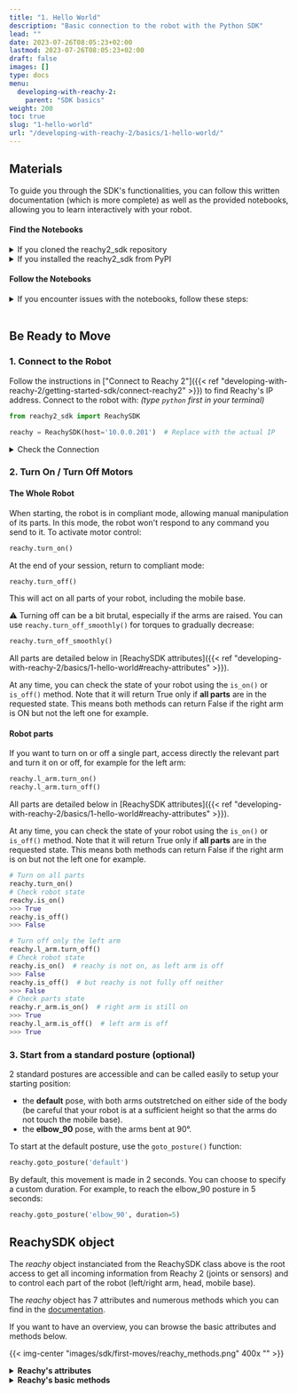 ```yaml
---
title: "1. Hello World"
description: "Basic connection to the robot with the Python SDK"
lead: ""
date: 2023-07-26T08:05:23+02:00
lastmod: 2023-07-26T08:05:23+02:00
draft: false
images: []
type: docs
menu:
  developing-with-reachy-2:
    parent: "SDK basics"
weight: 200
toc: true
slug: "1-hello-world"
url: "/developing-with-reachy-2/basics/1-hello-world/"
---
```


## Materials

To guide you through the SDK's functionalities, you can follow this written documentation (which is more complete) as well as the provided notebooks, allowing you to learn interactively with your robot. 

#### Find the Notebooks
<details>
<summary>If you cloned the reachy2_sdk repository</summary>

You can find the example notebooks in `reachy2_sdk/src/examples`.
</details>

<details>
<summary>If you installed the reachy2_sdk from PyPI</summary>

The examples are not installed by default. Clone the folder with the following commands in your desired directory. This will add an `examples_sdk` folder containing all notebooks.

```bash
git clone --no-checkout https://github.com/pollen-robotics/reachy2-sdk.git examples_sdk
cd examples_sdk
git sparse-checkout init --cone
git sparse-checkout set src/examples
git checkout develop
mv src/examples/* .
rm -rf src/
```
</details>

#### Follow the Notebooks

<details>
<summary>If you encounter issues with the notebooks, follow these steps:</summary>

1. Navigate to the folder containing the notebooks:
   ```bash
   cd path/to/folder
   ```

2. Open your code editor:
   ```bash
   code .
   ```

3. Execute the first cell. If prompted, install Jupyter and Python extensions by clicking "Yes."

4. Select the appropriate kernel:
   - Choose a Python environment and select your virtual environment.

   {{< img-center "images/sdk/first-moves/python_env.png" 600x "Select Python environment" >}}
   {{< img-center "images/sdk/first-moves/reachy_env.png" 600x "Select Reachy environment" >}}

5. Allow access if prompted by a Windows security popup:
   {{< img-center "images/sdk/first-moves/firewall.png" 300x "Firewall permission" >}}

6. Install the `ipykernel` package to run the notebooks:
   {{< img-center "images/sdk/first-moves/pykernel.png" 600x "Install ipykernel" >}}

You are now ready to proceed!
</details>

<br>

## Be Ready to Move

### 1. Connect to the Robot

Follow the instructions in ["Connect to Reachy 2"]({{< ref "developing-with-reachy-2/getting-started-sdk/connect-reachy2" >}}) to find Reachy's IP address. Connect to the robot with:
*(type `python` first in your terminal)*

```python
from reachy2_sdk import ReachySDK

reachy = ReachySDK(host='10.0.0.201')  # Replace with the actual IP
```

<details>
<summary>Check the Connection</summary>

Verify the connection:
```python
reachy.is_connected()
>>> True
```

If the connection is lost and the issue is resolved, reconnect with:
```python
reachy.connect()
```
</details>

### 2. Turn On / Turn Off Motors

#### The Whole Robot

When starting, the robot is in compliant mode, allowing manual manipulation of its parts. In this mode, the robot won't respond to any command you send to it. To activate motor control:
```python
reachy.turn_on()
```

At the end of your session, return to compliant mode:
```python
reachy.turn_off()
```
This will act on all parts of your robot, including the mobile base.

:warning: Turning off can be a bit brutal, especially if the arms are raised. You can use `reachy.turn_off_smoothly()` for torques to gradually decrease:
```python
reachy.turn_off_smoothly()
```
All parts are detailed below in [ReachySDK attributes]({{< ref "developing-with-reachy-2/basics/1-hello-world#reachy-attributes" >}}).

At any time, you can check the state of your robot using the `is_on()` or `is_off()` method. Note that it will return True only if **all parts** are in the requested state. This means both methods can return False if the right arm is ON but not the left one for example.

#### Robot parts

If you want to turn on or off a single part, access directly the relevant part and turn it on or off, for example for the left arm:

```python
reachy.l_arm.turn_on()
reachy.l_arm.turn_off()
```

All parts are detailed below in [ReachySDK attributes]({{< ref "developing-with-reachy-2/basics/1-hello-world#reachy-attributes" >}}).

At any time, you can check the state of your robot using the `is_on()` or `is_off()` method. Note that it will return True only if **all parts** are in the requested state. This means both methods can return False if the right arm is on but not the left one for example.


```python
# Turn on all parts
reachy.turn_on()
# Check robot state
reachy.is_on()
>>> True
reachy.is_off()
>>> False

# Turn off only the left arm
reachy.l_arm.turn_off()
# Check robot state
reachy.is_on()  # reachy is not on, as left arm is off
>>> False
reachy.is_off()  # but reachy is not fully off neither
>>> False
# Check parts state
reachy.r_arm.is_on()  # right arm is still on
>>> True
reachy.l_arm.is_off()  # left arm is off
>>> True
```

### 3. Start from a standard posture (optional)

2 standard postures are accessible and can be called easily to setup your starting position:
- the **default** pose, with both arms outstretched on either side of the body (be careful that your robot is at a sufficient height so that the arms do not touch the mobile base).
- the **elbow_90** pose, with the arms bent at 90°.

To start at the default posture, use the `goto_posture()` function:
```python
reachy.goto_posture('default')
```

By default, this movement is made in 2 seconds. You can choose to specify a custom duration. For example, to reach the elbow_90 posture in 5 seconds:
```python
reachy.goto_posture('elbow_90', duration=5)
```

## ReachySDK object

The *reachy* object instanciated from the ReachySDK class above is the root access to get all incoming information from Reachy 2 (joints or sensors) and to control each part of the robot (left/right arm, head, mobile base).  

The *reachy* object has 7 attributes and numerous methods which you can find in the [documentation](https://pollen-robotics.github.io/reachy2-sdk/reachy2_sdk/reachy_sdk.html). 

If you want to have an overview, you can browse the basic attributes and methods below. 

{{< img-center "images/sdk/first-moves/reachy_methods.png" 400x "" >}}

<details id="reachy-attributes">
<summary><b>Reachy's attributes </b></summary>

The *reachy* detailed attributes give access to info, parts and sensors of the robot.

#### List of attributes

[reachy.audio]({{< ref "developing-with-reachy-2/basics/1-hello-world#reachyaudio" >}})  
[reachy.audit]({{< ref "developing-with-reachy-2/basics/1-hello-world#reachyaudit" >}})  
[reachy.cameras]({{< ref "developing-with-reachy-2/basics/1-hello-world#reachycameras" >}})  
[reachy.head]({{< ref "developing-with-reachy-2/basics/1-hello-world#reachyhead" >}})  
[reachy.info]({{< ref "developing-with-reachy-2/basics/1-hello-world#reachyinfo" >}})  
[reachy.joints]({{< ref "developing-with-reachy-2/basics/1-hello-world#reachyjoints" >}})  
[reachy.l_arm]({{< ref "developing-with-reachy-2/basics/1-hello-world#reachyl_arm" >}})  
[reachy.mobile_base]({{< ref "developing-with-reachy-2/basics/1-hello-world#reachymobile_base" >}})  
[reachy.r_arm]({{< ref "developing-with-reachy-2/basics/1-hello-world#reachyr_arm" >}})  
[reachy.tripod]({{< ref "developing-with-reachy-2/basics/1-hello-world#reachytripod" >}})

#### reachy.info

[Info object](https://pollen-robotics.github.io/reachy2-sdk/reachy2_sdk/config/reachy_info.html) containing Reachy's informations

```python
reachy.info
>>> <ReachyInfo mode="REAL" 
	robot_serial_number="reachy2-pvt01" 
	hardware_version="" 
	core_software_version="1.7.4.11" 
 	robot_api_version="1.0.18"
	battery_voltage=30.0 >
 ```

#### reachy.mobile_base

[Mobile_base object](https://pollen-robotics.github.io/reachy2-sdk/reachy2_sdk/reachy_sdk.html#ReachySDK.mobile_base) containing the informations about the mobile base. 

```python
reachy.mobile_base
>>> <MobileBase on=True 
 lidar_safety_enabled=True 
 battery_voltage=26.6>
```

#### reachy.joints

[Joint object](https://pollen-robotics.github.io/reachy2-sdk/reachy2_sdk/reachy_sdk.html#ReachySDK.joints) containing every joint of the robot, from its arms to its head. This is useful when you want to get information, like the position, from all joints at once.

```python
reachy.joints
>>> {'r_arm.shoulder.pitch': <OrbitaJoint axis_type="pitch" present_position=2.93 goal_position=2.93 >,
	'r_arm.shoulder.roll': <OrbitaJoint axis_type="roll" present_position=16.06 goal_position=16.06 >,
	'r_arm.elbow.yaw': <OrbitaJoint axis_type="yaw" present_position=9.9 goal_position=9.9 >,
	'r_arm.elbow.pitch': <OrbitaJoint axis_type="pitch" present_position=-9.23 goal_position=-9.23 >,
	'r_arm.wrist.roll': <OrbitaJoint axis_type="roll" present_position=-13.98 goal_position=-13.98 >,
	'r_arm.wrist.pitch': <OrbitaJoint axis_type="pitch" present_position=-2.85 goal_position=-2.85 >,
	'r_arm.wrist.yaw': <OrbitaJoint axis_type="yaw" present_position=-18.11 goal_position=-18.11 >,
	'r_arm.gripper': <GripperJoint on=False present_position=129.81 goal_position=129.81 >,
	'l_arm.shoulder.pitch': <OrbitaJoint axis_type="pitch" present_position=-0.31 goal_position=-0.31 >,
	'l_arm.shoulder.roll': <OrbitaJoint axis_type="roll" present_position=-15.01 goal_position=-15.01 >,
	'l_arm.elbow.yaw': <OrbitaJoint axis_type="yaw" present_position=-5.86 goal_position=-5.86 >,
	'l_arm.elbow.pitch': <OrbitaJoint axis_type="pitch" present_position=-4.81 goal_position=-4.81 >,
	'l_arm.wrist.roll': <OrbitaJoint axis_type="roll" present_position=-3.49 goal_position=-3.49 >,
	'l_arm.wrist.pitch': <OrbitaJoint axis_type="pitch" present_position=18.09 goal_position=18.09 >,
	'l_arm.wrist.yaw': <OrbitaJoint axis_type="yaw" present_position=9.01 goal_position=9.01 >,
	'l_arm.gripper': <GripperJoint on=False present_position=128.5 goal_position=128.5 >,
	'head.neck.roll': <OrbitaJoint axis_type="roll" present_position=4.76 goal_position=4.76 >,
	'head.neck.pitch': <OrbitaJoint axis_type="pitch" present_position=-14.26 goal_position=-14.26 >,
	'head.neck.yaw': <OrbitaJoint axis_type="yaw" present_position=19.11 goal_position=19.11 >,
	'head.l_antenna': <DynamixelMotor on=False present_position=54.32 goal_position=54.32 >,
	'head.r_antenna': <DynamixelMotor on=False present_position=-52.73 goal_position=-52.73 >}

```

#### reachy.head

[Head object](https://pollen-robotics.github.io/reachy2-sdk/reachy2_sdk/reachy_sdk.html#ReachySDK.head) containing the three joints composing the Orbita actuator along with methods for its kinematics or to control it.

```python
reachy.head
>>> <Head on=False actuators=
        neck: <Orbita3d on=False joints=
        <OrbitaJoint axis_type="roll" present_position=4.76 goal_position=4.76 >
        <OrbitaJoint axis_type="pitch" present_position=-14.26 goal_position=-14.26 >
        <OrbitaJoint axis_type="yaw" present_position=19.11 goal_position=19.11 >
>
        l_antenna: <Antenna on=False joints=
        <DynamixelMotor on=False present_position=54.32 goal_position=54.32 >
>
        r_antenna: <Antenna on=False joints=
        <DynamixelMotor on=False present_position=-52.73 goal_position=-52.73 >
>
>
```

#### reachy.l_arm

[Arm object](https://pollen-robotics.github.io/reachy2-sdk/reachy2_sdk/reachy_sdk.html#ReachySDK.l_arm) containing every joint in the left arm along with its kinematics methods.

```python
reachy.l_arm
>>> <Arm on=False actuators=
        shoulder: <Orbita2d on=False joints=
        <OrbitaJoint axis_type="pitch" present_position=-0.31 goal_position=-0.31 >
        <OrbitaJoint axis_type="roll" present_position=-15.01 goal_position=-15.01 >
>
        elbow: <Orbita2d on=False joints=
        <OrbitaJoint axis_type="yaw" present_position=-5.86 goal_position=-5.86 >
        <OrbitaJoint axis_type="pitch" present_position=-4.81 goal_position=-4.81 >
>
        wrist: <Orbita3d on=False joints=
        <OrbitaJoint axis_type="roll" present_position=-3.49 goal_position=-3.49 >
        <OrbitaJoint axis_type="pitch" present_position=18.09 goal_position=18.09 >
        <OrbitaJoint axis_type="yaw" present_position=9.01 goal_position=9.01 >
>
        gripper: <ParallelGripper on=False joints=
        <GripperJoint on=False present_position=128.5 goal_position=128.5 >
>
>
```


#### reachy.r_arm

[Arm object](https://pollen-robotics.github.io/reachy2-sdk/reachy2_sdk/reachy_sdk.html#ReachySDK.r_arm) containing every joint in the right arm along with its kinematics methods.

```python
reachy.r_arm
>>> <Arm on=False actuators=
        shoulder: <Orbita2d on=False joints=
        <OrbitaJoint axis_type="pitch" present_position=2.93 goal_position=2.93 >
        <OrbitaJoint axis_type="roll" present_position=16.06 goal_position=16.06 >
>
        elbow: <Orbita2d on=False joints=
        <OrbitaJoint axis_type="yaw" present_position=9.9 goal_position=9.9 >
        <OrbitaJoint axis_type="pitch" present_position=-9.23 goal_position=-9.23 >
>
        wrist: <Orbita3d on=False joints=
        <OrbitaJoint axis_type="roll" present_position=-13.98 goal_position=-13.98 >
        <OrbitaJoint axis_type="pitch" present_position=-2.85 goal_position=-2.85 >
        <OrbitaJoint axis_type="yaw" present_position=-18.11 goal_position=-18.11 >
>
        gripper: <ParallelGripper on=False joints=
        <GripperJoint on=False present_position=129.81 goal_position=129.81 >
>
>
```

#### reachy.cameras

[Camera object](https://pollen-robotics.github.io/reachy2-sdk/reachy2_sdk/reachy_sdk.html#ReachySDK.cameras) containing both cameras of Reachy (teleop and depth one).

```python
reachy.cameras
>>> <CameraManager intialized_cameras=
        <Camera name="depth" stereo=False> 
        <Camera name="teleop" stereo=True> 
>
```

#### reachy.audio


#### reachy.audit
```python
reachy.audit
>>> {'r_arm': {'shoulder': 'Ok', 'elbow': 'Ok', 'wrist': 'Ok', 'gripper': None}, 'l_arm': {'shoulder': 'Ok', 'elbow': 'Ok', 'wrist': 'Ok', 'gripper': None}, 'head': {'neck': 'Ok', 'l_antenna': None, 'r_antenna': None}}
```

#### reachy.tripod
```python
reachy.tripod
>>> <Tripod height=0.996 >
```

</details>

<details>
<summary><b>Reachy's basic methods</b></summary>

The *reachy* object has several methods, 8 of them being basic methods useful to start using the robot. The other methods are related to robot movements, and will be detailed in a more advanced section.

#### List of basic methods

- [reachy.connect()](#reachyconnect)
- [reachy.disconnect()](#reachydisconnect)
- [reachy.is_connected()](#reachyis_connected)
- [reachy.turn_on()](#reachyturn_on)
- [reachy.turn_off()](#reachyturn_off)
- [reachy.turn_off_smoothly()](#reachyturn_off_smoothly)
- [reachy.is_on()](#reachyis_on)
- [reachy.is_off()](#reachyis_off)
- [reachy.goto_posture()](#reachygoto_posture)


#### reachy.connect()
Method to establish a connection with the robot.

```python
reachy.connect()
```
#### reachy.disconnect()
Method to disconnect from the robot.

```python
reachy.disconnect()
```
#### reachy.is_connected()
Method to check if the robot is connected.

```python
reachy.is_connected()
```
#### reachy.turn_on()
Method to turn on the whole robot. Turning on the robot means putting all the parts of the robot in stiff mode, including the mobile base if there is one. See next section for more information on what the stiff mode is for a motor.

```python
reachy.turn_on()
```
#### reachy.turn_off()
Method to turn off the whole robot. Turning off the robot means putting all parts of the robot in compliant mode, including the mobile base if there is one. See next section for more information on what the compliant mode is for a motor.

```python
reachy.turn_off()
```
#### reachy.turn_off_smoothly()
Method to turn off the robot in a smooth way : the torques gradually decrease and the robot passes through an intermediate position to avoid brutal colliding with its vertical bars or with obstacles as tables. 

```python
reachy.turn_off_smoothly()
```
#### reachy.is_on()
Method to check if the robot is turned on.

```python
reachy.is_on()
```
#### reachy.is_off()
Method to check if the robot is turned off.

```python
reachy.is_off()
```
#### reachy.goto_posture()
Method to make the robot go to a specific posture ("default" or "elbow_90")

```python
reachy.goto_posture()
```

</details>